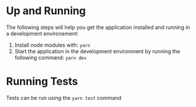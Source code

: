 # Up and Running
The following steps will help you get the application installed and running in a development environement:
1. Install node modules with: `yarn`
2. Start the application in the development environment by running the following command: `yarn dev`

# Running Tests
Tests can be run using the `yarn test` command